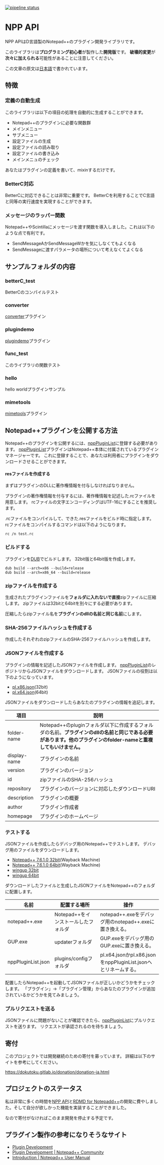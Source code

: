 [![pipeline status](https://gitlab.com/dokutoku/npp-api/badges/master/pipeline.svg)](https://gitlab.com/dokutoku/npp-api/commits/master)
# NPP API
NPP APIはD言語製のNotepad++のプラグイン開発ライブラリです。

このライブラリは**プログラミング初心者**が製作した**開発版**です。
**破壊的変更**が**次々に加えられる**可能性があることに注意してください。

この文章の原文は[日本語](https://gitlab.com/dokutoku/npp-api/blob/master/README-ja.md)で書かれています。

## 特徴
### 定義の自動生成
このライブラリは以下の項目の処理を自動的に生成することができます。

- Notepad++のプラグインに必要な関数群
- メインメニュー
- サブメニュー
- 設定ファイルの生成
- 設定ファイルの読み取り
- 設定ファイルの書き込み
- メインメニュのチェック

あなたはプラグインの定義を書いて、mixinするだけです。

### BetterC対応
BetterCに対応できることは非常に重要です。
BetterCを利用することでC言語と同等の実行速度を実現することができます。

### メッセージのラッパー関数
Notepad++やScintillaにメッセージを渡す関数を導入しました。これは以下のような点で有利です。

- SendMessageAかSendMessageWかを気にしなくてもよくなる
- SendMessageに渡すパラメータの場所について考えなくてよくなる

## サンプルフォルダの内容
### betterC_test
BetterCのコンパイルテスト

### converter
[converter](https://github.com/npp-plugins/converter)プラグイン

### plugindemo
[plugindemo](https://github.com/npp-plugins/plugindemo)プラグイン

### func_test
このライブラリの関数テスト

### hello
hello worldプラグインサンプル

### mimetools
[mimetools](https://github.com/npp-plugins/mimetools)プラグイン

## Notepad++プラグインを公開する方法
Notepad++のプラグインを公開するには、[nppPluginList](https://github.com/notepad-plus-plus/nppPluginList)に登録する必要があります。
[nppPluginList](https://github.com/notepad-plus-plus/nppPluginList)プラグインはNotepad++本体に付属されているプラグインマネージャーです。
これに登録することで、あなたは利用者にプラグインをダウンロードさせることができます。

#### resファイルを作成する
まずはプラグインのDLLに著作権情報を付与しなければなりません。

プラグインの著作権情報を付与するには、著作権情報を記述した.rcファイルを用意します。
rcファイルの文字エンコーディングはUTF-16にすることを推奨します。

.rcファイルをコンパイルして、できた.resファイルをビルド時に指定します。
rcファイルをコンパイルするコマンドは以下のようになります。

```
rc /n test.rc
```

### ビルドする
プラグインを[DUB](https://code.dlang.org/)でビルドします。
32bit版と64bit版を作成します。

```
dub build --arch=x86 --build=release
dub build --arch=x86_64 --build=release
```

### zipファイルを作成する
生成されたプラグインファイルを**フォルダに入れないで直接**zipファイルに圧縮します。
zipファイルは32bitと64bitを別々にする必要があります。

圧縮したらzipファイル名を**プラグインのdllの名前と同じ名前**にします。

### SHA-256ファイルハッシュを作成する
作成したそれぞれのzipファイルのSHA-256ファイルハッシュを作成します。

### JSONファイルを作成する
プラグインの情報を記述したJSONファイルを作成します。
[nppPluginList](https://github.com/notepad-plus-plus/nppPluginList)のレポジトリからJSONファイルをダウンロードします。
JSONファイルの役割は以下のようになっています。

- [pl.x86.json](https://github.com/notepad-plus-plus/nppPluginList/blob/master/src/pl.x86.json)(32bit)
- [pl.x64.json](https://github.com/notepad-plus-plus/nppPluginList/blob/master/src/pl.x64.json)(64bit)

JSONファイルをダウンロードしたらあなたのプラグインの情報を追記します。

| 項目 | 説明 |
| --- | --- |
| folder-name | Notepad++のpluginフォルダ以下に作成するフォルダの名前。**プラグインのdllの名前と同じである必要があります。他のプラグインのfolder-nameと重複してもいけません。** |
| display-name | プラグインの名前 |
| version | プラグインのバージョン |
| id | zipファイルのSHA-256ハッシュ |
| repository | プラグインのバージョンに対応したダウンロードURI |
| description | プラグインの概要 |
| author | プラグイン作成者 |
| homepage | プラグインのホームページ |

### テストする
JSONファイルを作成したらデバッグ用のNotepad++でテストします。
デバッグ用のファイルをダウンロードします。

- [Notepad++ 7.6.1.0 32bit](https://web.archive.org/web/20190523164709/https://notepad-plus-plus.org/pluginListTestTools/notepad++.debug.x86.zip)(Wayback Machine)
- [Notepad++ 7.6.1.0 64bit](https://web.archive.org/web/20190523164709/https://notepad-plus-plus.org/pluginListTestTools/notepad++.debug.x64.zip)(Wayback Machine)
- [wingup 32bit](https://github.com/notepad-plus-plus/wingup/releases/download/v5.1/wingup.v5.1.bin.zip)
- [wingup 64bit](https://github.com/notepad-plus-plus/wingup/releases/download/v5.1/wingup.v5.1.bin.x64.zip)

ダウンロードしたファイルと生成したJSONファイルをNotepad++のフォルダに配置します。

| 名前 | 配置する場所 | 操作 |
| --- | --- | --- |
| notepad++.exe | Notepad++をインストールしたフォルダ | notepad++.exeをデバッグ用のnotepad++.exeに置き換える。 |
| GUP.exe | updaterフォルダ | GUP.exeをデバッグ用のGUP.exeに置き換える。 |
| nppPluginList.json | plugins/configフォルダ | pl.x64.jsonかpl.x86.jsonをnppPluginList.jsonへとリネームする。 |

配置したらNotepad++を起動してJSONファイルが正しいかどうかをチェックします。
「プラグイン」→「プラグイン管理」からあなたのプラグインが追加されているかどうかを見てみましょう。

### プルリクエストを送る
JSONファイルに問題がないことが確認できたら、[nppPluginList](https://github.com/notepad-plus-plus/nppPluginList)にプルリクエストを送ります。
リクエストが承認されるのを待ちましょう。

## 寄付
このプロジェクトでは開発継続のための寄付を募っています。
詳細は以下のサイトを参考にしてください。

https://dokutoku.gitlab.io/donation/donation-ja.html

## プロジェクトのステータス
私は非常に多くの時間を[NPP API](https://gitlab.com/dokutoku/npp-api)と[RDMD for Notepadd++](https://gitlab.com/dokutoku/rdmd-for-npp)の開発に費やしました。そして自分が欲しかった機能を実装することができました。

なので寄付がなければこのまま開発を停止する予定です。

## プラグイン製作の参考になりそうなサイト
- [Plugin Development](https://web.archive.org/web/20190717193010/http://docs.notepad-plus-plus.org/index.php?title=Plugin_Development)
- [Plugin Development | Notepad++ Community](https://community.notepad-plus-plus.org/category/5/plugin-development)
- [Introduction | Notepad++ User Manual](https://npp-user-manual.org)
